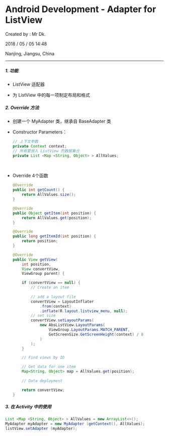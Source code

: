 # Android Development - Adapter for ListView

Created by : Mr Dk.

2018 / 05 / 05 14:48

Nanjing, Jiangsu, China

---

##### 1. 功能

* ListView 适配器


* 为 ListView 中的每一项制定布局和格式

##### 2. Override 方法

* 创建一个 MyAdapter 类，继承自 BaseAdapter 类

* Constructor Parameters：

  ```java
  // 上下文参数
  private Context context;
  // 所有要放入 ListView 的数据集合
  private List <Map <String, Object> > AllValues;
  ```

  ​

* Override 4个函数

  ```Java
  @Override
  public int getCount() {
      return AllValues.size();
  }
  
  @Override
  public Object getItem(int position) {
      return AllValues.get(position);
  }
  
  @Override
  public long getItemId(int position) {
      return position;
  }
  
  @Override
  public View getView(
      int position, 
      View convertView, 
      ViewGroup parent) {
  
      if (convertView == null) {
          // Create an item
          
          // add a layout file
          convertView = LayoutInflater
              .from(context)
              .inflate(R.layout.listview_menu, null);
          // set size
          convertView.setLayoutParams(
              new AbsListView.LayoutParams(
                  ViewGroup.LayoutParams.MATCH_PARENT,
                  GetScreenSize.GetScreenHeight(context) / 8
              )
          );
      }
  
      // Find views by ID
  
      // Get data for one item
      Map<String, Object> map = AllValues.get(position);
      
      // Data deployment
  
      return convertView;
  }
  ```

##### 3. 在 Activity 中的使用

```Java
List <Map <String, Object> > AllValues = new ArrayList<>();
MyAdapter myAdapter = new MyAdapter (getContext(), AllValues);
listView.setAdapter (myAdapter);
```

